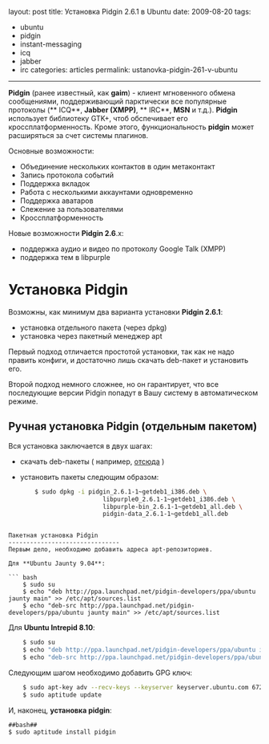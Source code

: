 layout: post
title: Установка Pidgin 2.6.1 в Ubuntu
date: 2009-08-20
tags:
- ubuntu
-  pidgin
-  instant-messaging
-  icq
-  jabber
-  irc
categories: articles
permalink: ustanovka-pidgin-261-v-ubuntu
---
**Pidgin** (ранее известный, как **gaim**) - клиент мгновенного обмена сообщениями, поддерживающий парктически все популярные протоколы (** ICQ**, **Jabber (XMPP)**, ** IRC**, **MSN** и т.д.). **Pidgin** использует библиотеку GTK+, чтоб обспечивает его кроссплатформенность. Кроме этого, функциональность **pidgin** может расширяться за счет системы плагинов. 

Основные возможности:

  * Объединение нескольких контактов в один метаконтакт
  * Запись протокола событий
  * Поддержка вкладок
  * Работа с несколькими аккаунтами одновременно
  * Поддержка аватаров
  * Слежение за пользователями
  * Кроссплатформенность

Новые возможности **Pidgin 2.6**.x:

  * поддержка аудио и видео по протоколу Google Talk (XMPP)
  * поддержка тем в libpurple

<!-- more -->

Установка Pidgin
===========

Возможны, как минимум два варианта установки **Pidgin 2.6.1**:

  * установка отдельного пакета (через dpkg)
  * установка через пакетный менеджер apt

Первый подход отличается простотой установки, так как не надо править конфиги, и достаточно лишь скачать deb-пакет и установить его.

Второй подход немного сложнее, но он гарантирует, что все последующие версии Pidgin попадут в Вашу систему в автоматическом режиме.

Ручная установка Pidgin (отдельным пакетом)
-------------------------------------------------------
Вся установка заключается в двух шагах:

  * скачать deb-пакеты ( например, [отсюда](http://www.getdeb.net/app/pidgin "deb-пакеты для pidgin 2.6.*") )
  * установить пакеты следющим образом:

    ``` bash
        $ sudo dpkg -i pidgin_2.6.1-1~getdeb1_i386.deb \
                           libpurple0_2.6.1-1~getdeb1_i386.deb \
                           libpurple-bin_2.6.1-1~getdeb1_all.deb \
                           pidgin-data_2.6.1-1~getdeb1_all.deb
```

Пакетная установка Pidgin
-------------------------------
Первым дело, необходимо добавить адреса apt-репозиториев.

Для **Ubuntu Jaunty 9.04**:

``` bash
    $ sudo su
    $ echo "deb http://ppa.launchpad.net/pidgin-developers/ppa/ubuntu jaunty main" >> /etc/apt/sources.list
    $ echo "deb-src http://ppa.launchpad.net/pidgin-developers/ppa/ubuntu jaunty main" >> /etc/apt/sources.list
```

Для **Ubuntu Intrepid 8.10**:

``` bash
    $ sudo su
    $ echo "deb http://ppa.launchpad.net/pidgin-developers/ppa/ubuntu intrepid main" >> /etc/apt/sources.list
    $ echo "deb-src http://ppa.launchpad.net/pidgin-developers/ppa/ubuntu intrepid main" >> /etc/apt/sources.list
```

Следующим шагом необходимо добавить GPG ключ:

``` bash
    $ sudo apt-key adv --recv-keys --keyserver keyserver.ubuntu.com 67265eb522bdd6b1c69e66ed7fb8bee0a1f196a8
    $ sudo aptitude update
```
И, наконец, **установка pidgin**:

    ##bash##
    $ sudo aptitude install pidgin